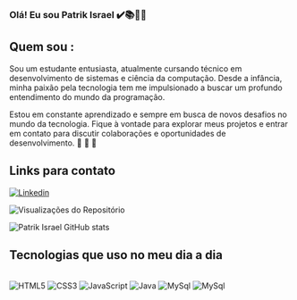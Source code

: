 ### Olá! Eu sou Patrik Israel ✔️📚👨‍💻

## Quem sou : 
Sou um estudante entusiasta, atualmente cursando técnico em desenvolvimento de sistemas e ciência da computação. Desde a infância, minha paixão pela tecnologia tem me impulsionado a buscar um profundo entendimento do mundo da programação.

Estou em constante aprendizado e sempre em busca de novos desafios no mundo da tecnologia. Fique à vontade para explorar meus projetos e entrar em contato para discutir colaborações e oportunidades de desenvolvimento. 🚀 🚀 🚀

## Links para contato
[![Linkedin](https://img.shields.io/badge/LinkedIn-0077B5?style=for-the-badge&logo=linkedin&logoColor=white)](https://www.linkedin.com/in/patrik-israel-22173024a/)

![Visualizações do Repositório](https://komarev.com/ghpvc/?username=PatrikIsrael&label=Visualizações+do+Repositório)


![Patrik Israel GitHub stats](https://github-readme-stats.vercel.app/api?username=PatrikIsrael&show_icons=true&theme=onedark)

## Tecnologias que uso no meu dia a dia

<div style="display: onlyni_block"><br/>
<img aling="center" alt="HTML5" src="https://img.shields.io/badge/HTML5-E34F26?style=for-the-badge&logo=html5&logoColor=white" />
<img aling="center" alt= "CSS3" src="https://img.shields.io/badge/CSS3-1572B6?style=for-the-badge&logo=css3&logoColor=white" />
<img aling="center" alt="JavaScript" src="https://img.shields.io/badge/JavaScript-323330?style=for-the-badge&logo=javascript&logoColor=F7DF1E" />
<img aling="center" alt="Java" src="https://img.shields.io/badge/Java-ED8B00?style=for-the-badge&logo=openjdk&logoColor=white" />
<img aling="center" alt="MySql" src="https://img.shields.io/badge/MySQL-00000F?style=for-the-badge&logo=mysql&logoColor=white" />
<img aling="center" alt="MySql" src="https://img.shields.io/badge/MongoDB-4EA94B?style=for-the-badge&logo=mongodb&logoColor=white" />
</div><br/>



